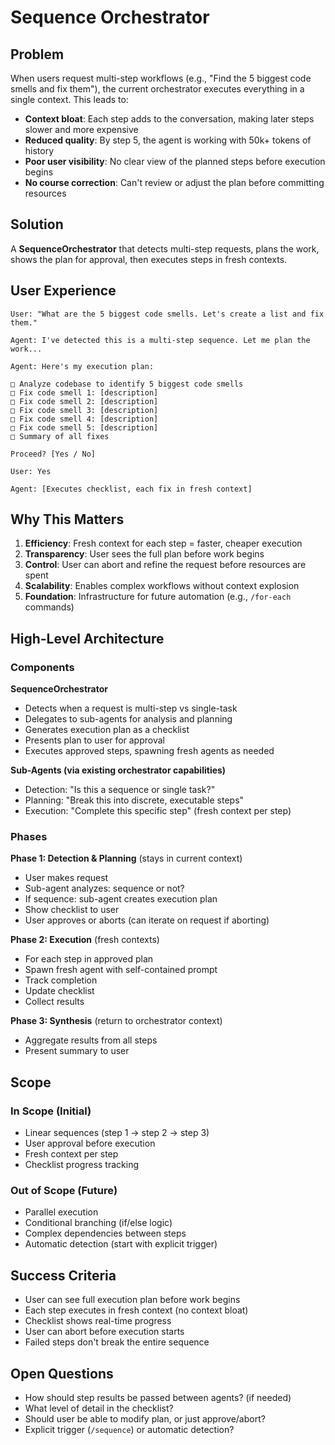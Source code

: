 # Sequence Orchestrator

## Problem

When users request multi-step workflows (e.g., "Find the 5 biggest code smells and fix them"), the current orchestrator executes everything in a single context. This leads to:

- **Context bloat**: Each step adds to the conversation, making later steps slower and more expensive
- **Reduced quality**: By step 5, the agent is working with 50k+ tokens of history
- **Poor user visibility**: No clear view of the planned steps before execution begins
- **No course correction**: Can't review or adjust the plan before committing resources

## Solution

A **SequenceOrchestrator** that detects multi-step requests, plans the work, shows the plan for approval, then executes steps in fresh contexts.

## User Experience

```
User: "What are the 5 biggest code smells. Let's create a list and fix them."

Agent: I've detected this is a multi-step sequence. Let me plan the work...

Agent: Here's my execution plan:

□ Analyze codebase to identify 5 biggest code smells
□ Fix code smell 1: [description]
□ Fix code smell 2: [description]
□ Fix code smell 3: [description]
□ Fix code smell 4: [description]
□ Fix code smell 5: [description]
□ Summary of all fixes

Proceed? [Yes / No]

User: Yes

Agent: [Executes checklist, each fix in fresh context]
```

## Why This Matters

1. **Efficiency**: Fresh context for each step = faster, cheaper execution
2. **Transparency**: User sees the full plan before work begins
3. **Control**: User can abort and refine the request before resources are spent
4. **Scalability**: Enables complex workflows without context explosion
5. **Foundation**: Infrastructure for future automation (e.g., `/for-each` commands)

## High-Level Architecture

### Components

**SequenceOrchestrator**
- Detects when a request is multi-step vs single-task
- Delegates to sub-agents for analysis and planning
- Generates execution plan as a checklist
- Presents plan to user for approval
- Executes approved steps, spawning fresh agents as needed

**Sub-Agents (via existing orchestrator capabilities)**
- Detection: "Is this a sequence or single task?"
- Planning: "Break this into discrete, executable steps"
- Execution: "Complete this specific step" (fresh context per step)

### Phases

**Phase 1: Detection & Planning** (stays in current context)
- User makes request
- Sub-agent analyzes: sequence or not?
- If sequence: sub-agent creates execution plan
- Show checklist to user
- User approves or aborts (can iterate on request if aborting)

**Phase 2: Execution** (fresh contexts)
- For each step in approved plan
- Spawn fresh agent with self-contained prompt
- Track completion
- Update checklist
- Collect results

**Phase 3: Synthesis** (return to orchestrator context)
- Aggregate results from all steps
- Present summary to user

## Scope

### In Scope (Initial)
- Linear sequences (step 1 → step 2 → step 3)
- User approval before execution
- Fresh context per step
- Checklist progress tracking

### Out of Scope (Future)
- Parallel execution
- Conditional branching (if/else logic)
- Complex dependencies between steps
- Automatic detection (start with explicit trigger)

## Success Criteria

- User can see full execution plan before work begins
- Each step executes in fresh context (no context bloat)
- Checklist shows real-time progress
- User can abort before execution starts
- Failed steps don't break the entire sequence

## Open Questions

- How should step results be passed between agents? (if needed)
- What level of detail in the checklist?
- Should user be able to modify plan, or just approve/abort?
- Explicit trigger (`/sequence`) or automatic detection?
